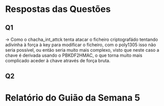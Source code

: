 # Respostas das Questões
## Q1

-> Como o chacha_int_attck tenta atacar o ficheiro criptografádo tentando adivinha à força à key para modificar o ficheiro, com o poly1305 isso não seria possível, ou então seria muito mais complexo, visto que neste caso a chave é derivada usando o PBKDF2HMAC, o que torna muito mais complicado aceder à chave através de força bruta.

## Q2

# Relatório do Guião da Semana 5
